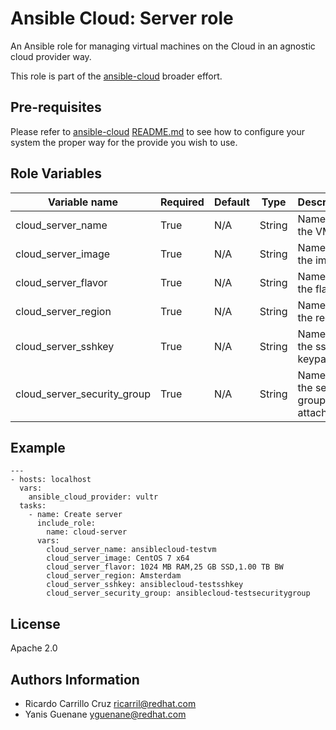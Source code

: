 # Ansible Cloud: Server role

An Ansible role for managing virtual machines on the Cloud in an agnostic cloud provider way.

This role is part of the [ansible-cloud](https://github.com/redhat-cip/ansible-cloud) broader effort.

## Pre-requisites

Please refer to [ansible-cloud](https://github.com/redhat-cip/ansible-cloud) [README.md](https://github.com/redhat-cip/ansible-cloud/blob/master/README.md) to see how to configure your system the proper way for the provide you wish to use.


## Role Variables

| Variable name               | Required  | Default | Type   | Description                     |
|-----------------------------|-----------|---------|--------|---------------------------------|
| cloud_server_name           | True      | N/A     | String | Name of the VM                  |
| cloud_server_image          | True      | N/A     | String | Name of the image               |
| cloud_server_flavor         | True      | N/A     | String | Name of the flavor              |
| cloud_server_region         | True      | N/A     | String | Name of the region              |
| cloud_server_sshkey         | True      | N/A     | String | Name of the ssh keypair         |
| cloud_server_security_group | True      | N/A     | String | Name of the sec group to attach |


## Example

```
---
- hosts: localhost
  vars:
    ansible_cloud_provider: vultr
  tasks:
    - name: Create server
      include_role:
        name: cloud-server
      vars:
        cloud_server_name: ansiblecloud-testvm
        cloud_server_image: CentOS 7 x64
        cloud_server_flavor: 1024 MB RAM,25 GB SSD,1.00 TB BW
        cloud_server_region: Amsterdam
        cloud_server_sshkey: ansiblecloud-testsshkey
        cloud_server_security_group: ansiblecloud-testsecuritygroup
```


## License

Apache 2.0


## Authors Information

  - Ricardo Carrillo Cruz <ricarril@redhat.com>
  - Yanis Guenane <yguenane@redhat.com>

